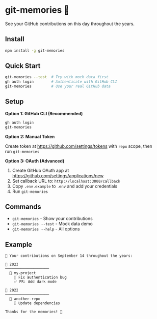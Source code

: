 # git-memories 🌱

See your GitHub contributions on this day throughout the years.

## Install

```bash
npm install -g git-memories
```

## Quick Start

```bash
git-memories --test  # Try with mock data first
gh auth login        # Authenticate with GitHub CLI
git-memories         # Use your real GitHub data
```

## Setup

**Option 1: GitHub CLI (Recommended)**

```bash
gh auth login
git-memories
```

**Option 2: Manual Token**

Create token at https://github.com/settings/tokens with `repo` scope, then run `git-memories`

**Option 3: OAuth (Advanced)**

1. Create GitHub OAuth app at https://github.com/settings/applications/new
2. Set callback URL to: `http://localhost:3000/callback`
3. Copy `.env.example` to `.env` and add your credentials
4. Run `git-memories`

## Commands

- `git-memories` - Show your contributions
- `git-memories --test` - Mock data demo
- `git-memories --help` - All options

## Example

```
🌱 Your contributions on September 14 throughout the years:

📅 2023
────────────────────
  📁 my-project
    💚 Fix authentication bug
    ✅ PR: Add dark mode

📅 2022
────────────────────
  📁 another-repo
    💚 Update dependencies

Thanks for the memories! 🎉
```
